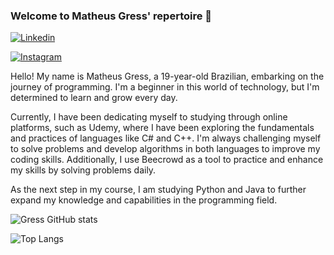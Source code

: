 ### Welcome to Matheus Gress' repertoire 👾
[![Linkedin](https://img.shields.io/badge/LinkedIn-0077B5?style=for-the-badge&logo=linkedin&logoColor=white)](https://www.linkedin.com/in/matheus-augusto-6a99481b5/)

[![Instagram](https://img.shields.io/badge/Instagram-E4405F?style=for-the-badge&logo=instagram&logoColor=white)](https://www.instagram.com/_matheus_gress_/?next=%2F)

Hello! My name is Matheus Gress, a 19-year-old Brazilian, embarking on the journey of programming. I'm a beginner in this world of technology, but I'm determined to learn and grow every day.

Currently, I have been dedicating myself to studying through online platforms, such as Udemy, where I have been exploring the fundamentals and practices of languages like C# and C++. I'm always challenging myself to solve problems and develop algorithms in both languages to improve my coding skills. Additionally, I use Beecrowd as a tool to practice and enhance my skills by solving problems daily.

As the next step in my course, I am studying Python and Java to further expand my knowledge and capabilities in the programming field.

![Gress GitHub stats](https://github-readme-stats.vercel.app/api?username=MatheusGress&show_icons=true&theme=tokyonight)

![Top Langs](https://github-readme-stats.vercel.app/api/top-langs/?username=MatheusGress&hide_progress=true)
